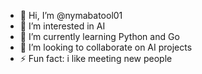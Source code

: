 - 👋 Hi, I’m @nymabatool01
- 👀 I’m interested in AI
- 🌱 I’m currently learning Python and Go
- 💞️ I’m looking to collaborate on AI projects
- ⚡ Fun fact: i like meeting new people

<!---
nymabatool01/nymabatool01 is a ✨ special ✨ repository because its `README.md` (this file) appears on your GitHub profile.
You can click the Preview link to take a look at your changes.
--->
